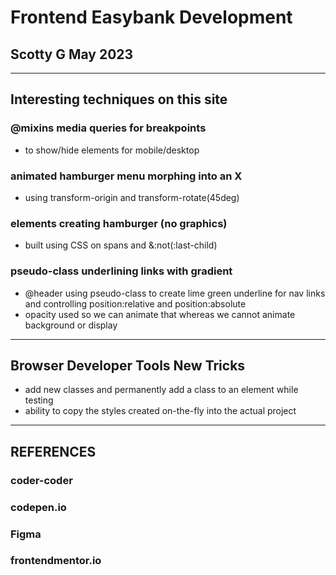 # Frontend Easybank Development

## Scotty G May 2023

---

## Interesting techniques on this site

### @mixins media queries for breakpoints
- to show/hide elements for mobile/desktop

### animated hamburger menu morphing into an X
- using transform-origin and transform-rotate(45deg)

### <span> elements creating hamburger (no graphics)
- built using CSS on spans and &:not(:last-child)

### pseudo-class underlining links with gradient
- @header using pseudo-class to create lime green underline for nav links and controlling position:relative and position:absolute
- opacity used so we can animate that whereas we cannot animate background or display 

---

## Browser Developer Tools New Tricks
- add new classes and permanently add a class to an element while testing
- ability to copy the styles created on-the-fly into the actual project

---

## REFERENCES

### coder-coder

### codepen.io

### Figma

### frontendmentor.io

